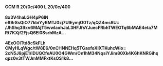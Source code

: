 #### GCM R 20/0c/400 L 20/0c/400
**8x3V4haLGH4pP6lN**<br/>**e89r8sQiO77kbiYy6MTJ0zj7UlEymjO0Tz/qQZ4ms6U=**<br/>**/JhShq39xv6MAjT5wwIaohJaL3HFJfsYJuecFRbhTWEOTq6bMAE4eta7MRt7KXjf2FjsQ6El0SsrbMzA...**<br/><br/>
**4ExOOITtd8cSkFLh**<br/>**CMyHLqWgc/tW8E6/0nCHNNEHq5TGaxfoXlXTKuhcWio=**<br/>**2cN5J6pjE1/IDUQCfeAU0O4GWm/On1hM34NqsiYJim80Xk4K6hKNRGihqqpz0v3tTWJmMMFxtKsOS1k8...**